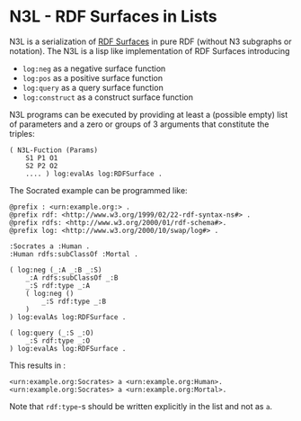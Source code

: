 # N3L - RDF Surfaces in Lists

N3L is a serialization of [RDF Surfaces](https://w3c-cg.github.io/rdfsurfaces/) in pure RDF (without
N3 subgraphs or notation). The N3L is a lisp like implementation of RDF Surfaces introducing

- `log:neg` as a negative surface function
- `log:pos` as a positive surface function
- `log:query` as a query surface function
- `log:construct` as a construct surface function

N3L programs can be executed by providing at least a (possible empty) list of parameters and
a zero or groups of 3 arguments that constitute the triples:

```
( N3L-Fuction (Params) 
    S1 P1 O1
    S2 P2 O2
    .... ) log:evalAs log:RDFSurface .
```

The Socrated example can be programmed like:

```
@prefix : <urn:example.org:> .
@prefix rdf: <http://www.w3.org/1999/02/22-rdf-syntax-ns#> .
@prefix rdfs: <http://www.w3.org/2000/01/rdf-schema#>.
@prefix log: <http://www.w3.org/2000/10/swap/log#> .

:Socrates a :Human .
:Human rdfs:subClassOf :Mortal .

( log:neg (_:A _:B _:S)
    _:A rdfs:subClassOf _:B
    _:S rdf:type _:A
    ( log:neg () 
        _:S rdf:type _:B
    )
) log:evalAs log:RDFSurface .

( log:query (_:S _:O)
    _:S rdf:type _:O
) log:evalAs log:RDFSurface .
```

This results in :

```
<urn:example.org:Socrates> a <urn:example.org:Human>.
<urn:example.org:Socrates> a <urn:example.org:Mortal>.
```

Note that `rdf:type`-s should be written explicitly in the list and not as `a`.